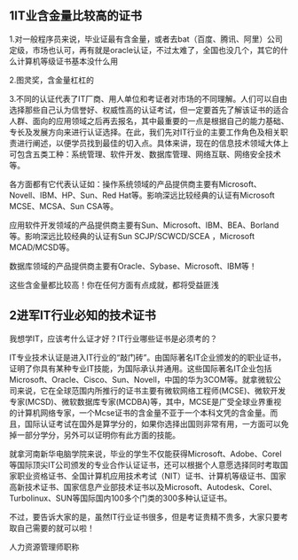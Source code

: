 ## 1IT业含金量比较高的证书

1.对一般程序员来说，毕业证最有含金量，或者去bat（百度、腾讯、阿里）公司定级，市场也认可，再有就是oracle认证，不过太难了，全国也没几个，其它的什么计算机等级证书基本没什么用

2.图灵奖，含金量杠杠的

3.不同的认证代表了IT厂商、用人单位和考证者对市场的不同理解。人们可以自由选择那些自己认为信誉好、权威性高的认证考试，但一定要首先了解该证书的适合人群、面向的应用领域之后再去报名，其中最重要的一点是根据自己的能力基础、专长及发展方向来进行认证选择。在此，我们先对IT行业的主要工作角色及相关职责进行阐述，以便学员找到最佳的切入点。具体来讲，现在的信息技术领域大体上可包含五类工种：系统管理、软件开发、数据库管理、网络互联、网络安全技术等。

各方面都有它代表认证如：操作系统领域的产品提供商主要有Microsoft、Novell、IBM、HP、Sun、Red Hat等。影响深远比较经典的认证有Microsoft MCSE、MCSA、Sun CSA等。

应用软件开发领域的产品提供商主要有Sun、Microsoft、IBM、BEA、Borland等。影响深远比较经典的认证有Sun SCJP/SCWCD/SCEA ，Microsoft MCAD/MCSD等。

数据库领域的产品提供商主要有Oracle、Sybase、Microsoft、IBM等！

这些含金量都比较高！你在任何方面有点成就，都将受益匪浅

## 2进军IT行业必知的技术证书

我想学IT，应该考什么证才好？IT行业哪些证书是必须考的？

IT专业技术认证是进入IT行业的“敲门砖”。由国际著名IT企业颁发的的职业证书，证明了你具有某种专业IT技能，为国际承认并通用。这些国际著名IT企业包括Microsoft、Oracle、Cisco、Sun、Novell，中国的华为3COM等。就拿微软公司来说，它在全球范围内所推行的证书主要有微软网络工程师(MCSE)、微软开发专家(MCSD)、微软数据库专家(MCDBA)等，其中，MCSE是广受全球业界重视的计算机网络专家，一个Mcse证书的含金量不亚于一个本科文凭的含金量。而且，国际认证考试在国外是算学分的，如果你选择出国则非常有用，一方面可以免掉一部分学分，另外可以证明你有此方面的技能。

就拿河南新华电脑学院来说，毕业的学生不仅能获得Microsoft、Adobe、Corel等国际顶尖IT公司颁发的专业合作认证证书，还可以根据个人意愿选择同时考取国家职业资格证书、全国计算机应用技术考试（NIT）证书、计算机等级证书、国家高新技术证书、国家信息产业部技术证书以及Microsoft、Autodesk、Corel、Turbolinux、SUN等国际国内100多个门类的300多种认证证书。

不过，要告诉大家的是，虽然IT行业证书很多，但是考证贵精不贵多，大家只要考取自己需要的就可以啦！



人力资源管理师职称